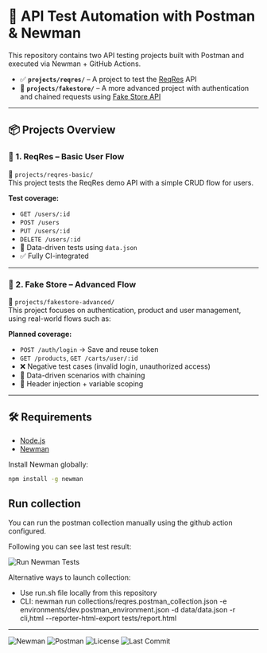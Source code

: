 # 🔄 API Test Automation with Postman & Newman

This repository contains two API testing projects built with Postman and executed via Newman + GitHub Actions.

- ✅ **`projects/reqres/`** – A project to test the [ReqRes](https://reqres.in) API
- 🔐 **`projects/fakestore/`** – A more advanced project with authentication and chained requests using [Fake Store API](https://fakestoreapi.com)

---
## 📦 Projects Overview

### 🔹 1. ReqRes – Basic User Flow

📁 `projects/reqres-basic/`  
This project tests the ReqRes demo API with a simple CRUD flow for users.

**Test coverage:**
- `GET /users/:id`
- `POST /users`
- `PUT /users/:id`
- `DELETE /users/:id`
- 🔁 Data-driven tests using `data.json`
- ✅ Fully CI-integrated

---

### 🔹 2. Fake Store – Advanced Flow

📁 `projects/fakestore-advanced/`  
This project focuses on authentication, product and user management, using real-world flows such as:

**Planned coverage:**
- `POST /auth/login` → Save and reuse token
- `GET /products`, `GET /carts/user/:id`
- ❌ Negative test cases (invalid login, unauthorized access)
- 🔁 Data-driven scenarios with chaining
- 🔐 Header injection + variable scoping

---

## 🛠 Requirements

- [Node.js](https://nodejs.org/)
- [Newman](https://www.npmjs.com/package/newman)

Install Newman globally:

```bash
npm install -g newman
```

## Run collection

You can run the postman collection manually using the github action configured.

Following you can see last test result:

![Run Newman Tests](https://github.com/catellic/qa-postman-newman-tests/actions/workflows/newman-tests.yml/badge.svg)

Alternative ways to launch collection:

- Use run.sh file locally from this repository
- CLI: newman run collections/reqres.postman_collection.json -e environments/dev.postman_environment.json -d data/data.json -r cli,html --reporter-html-export tests/report.html


---

![Newman](https://img.shields.io/badge/Newman-4FA94D?style=flat-square&logo=postman&logoColor=white)
![Postman](https://img.shields.io/badge/Postman-FF6C37?style=flat-square&logo=postman&logoColor=white)
![License](https://img.shields.io/github/license/catellic/qa-postman-newman-tests?style=flat-square)
![Last Commit](https://img.shields.io/github/last-commit/catellic/qa-postman-newman-tests?style=flat-square)

